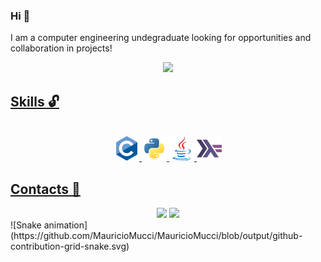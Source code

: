 ### Hi 👋

I am a computer engineering undegraduate looking for opportunities and collaboration in projects!

<div align="center">
  <a href="https://github.com/MauricioMucci">
  <img src="https://github-readme-stats.vercel.app/api?username=MauricioMucci&show_icons=true&theme=midnight-purple&include_all_commits=true&count_private=true&border_radius=3/>
  <img src="https://github-readme-stats.vercel.app/api/top-langs/?username=MauricioMucci&theme=midnight-purple&count_private=true&border_radius=3"/>
</div>

## Skills 🔓

<div align="center" style="display: inline_block"><br>
  <img alt="C" height="40" width="40" src="https://raw.githubusercontent.com/devicons/devicon/master/icons/c/c-original.svg">
  <img alt="Python" height="40" width="40" src="https://raw.githubusercontent.com/devicons/devicon/master/icons/python/python-original.svg">
  <img alt="Java" height="40" width="40" src="https://raw.githubusercontent.com/devicons/devicon/master/icons/java/java-original.svg">
  <img alt="Haskell" height="40" width="40" src="https://raw.githubusercontent.com/devicons/devicon/master/icons/haskell/haskell-original.svg">
</div>
  
## Contacts 📲

<div align="center">
  <a href="https://www.linkedin.com/in/mauricio-mucci-227b16196/" target="_blank"><img src="https://img.shields.io/badge/-LinkedIn-%230077B5?style=for-the-badge&logo=linkedin&logoColor=white" target="_blank"></a> 
  <a href = "mailto:mauriciocarvalhomucci@gmail.com" target="_blank"><img src="https://img.shields.io/badge/Gmail-D14836?style=for-the-badge&logo=gmail&logoColor=white" target="_blank"></a>
</div>

<div>
![Snake animation](https://github.com/MauricioMucci/MauricioMucci/blob/output/github-contribution-grid-snake.svg)
</div>
